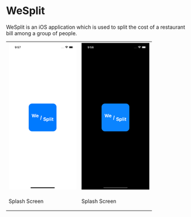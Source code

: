 
# WeSplit

<p class="font-size: 12"> WeSplit is an iOS application which is used to split the cost of a restaurant bill among a group of people. </p>

<table>
  <tr>
    <th>
      <img src="Resources/Splash-Light.png" height=400>
    </th>
    <th>
      <img src="Resources/Splash-Dark.png" height=400>
    </th>
  </tr>
  <tr>
    <td><p>Splash Screen</p></td>
    <td><p>Splash Screen</p></td>
  </tr>
</table>
